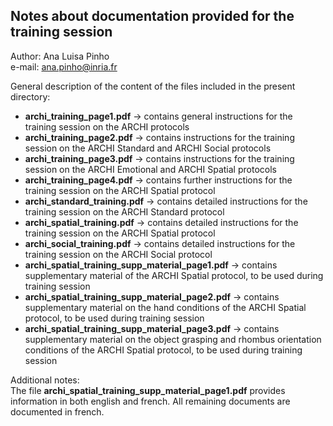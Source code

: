## Notes about documentation provided for the training session  

Author: Ana Luisa Pinho   
e-mail: ana.pinho@inria.fr  

General description of the content of the files included in the present directory:  
* __archi\_training\_page1.pdf__ → contains general instructions for the training session on the ARCHI protocols
* __archi\_training\_page2.pdf__ → contains instructions for the training session on the ARCHI Standard and ARCHI Social protocols
* __archi\_training\_page3.pdf__ → contains instructions for the training session on the ARCHI Emotional and ARCHI Spatial protocols
* __archi\_training\_page4.pdf__ → contains further instructions for the training session on the ARCHI Spatial protocol
* __archi\_standard\_training.pdf__ → contains detailed instructions for the training session on the ARCHI Standard protocol
* __archi\_spatial\_training.pdf__ → contains detailed instructions for the training session on the ARCHI Spatial protocol
* __archi\_social\_training.pdf__ → contains detailed instructions for the training session on the ARCHI Social protocol
* __archi\_spatial\_training\_supp\_material\_page1.pdf__ → contains supplementary material of the ARCHI Spatial protocol, to be used during training session
* __archi\_spatial\_training\_supp\_material\_page2.pdf__ → contains supplementary material on the hand conditions of the ARCHI Spatial protocol, to be used during training session
* __archi\_spatial\_training\_supp\_material\_page3.pdf__ → contains supplementary material on the object grasping and rhombus orientation conditions of the ARCHI Spatial protocol, to be used during training session  

Additional notes:  
The file __archi\_spatial\_training\_supp\_material\_page1.pdf__ provides information in both english and french. All remaining documents are documented in french.

